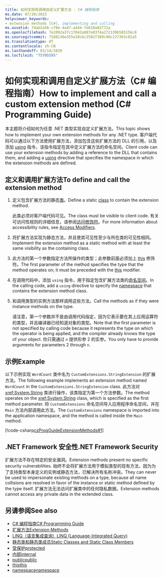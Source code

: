 ```yaml
---
title: 如何实现和调用自定义扩展方法 - C# 编程指南
ms.date: 07/20/2015
helpviewer_keywords:
- extension methods [C#], implementing and calling
ms.assetid: 7dab2a56-cf8e-4a47-a444-fe610a02772a
ms.openlocfilehash: 7e2092a37c1f042a087e03f4a272139b585156c8
ms.sourcegitcommit: 7588136e355e10cbc2582f389c90c127363c02a5
ms.translationtype: HT
ms.contentlocale: zh-CN
ms.lasthandoff: 03/14/2020
ms.locfileid: "75705595"
---
```

# <a name="how-to-implement-and-call-a-custom-extension-method-c-programming-guide"></a><span data-ttu-id="22335-102">如何实现和调用自定义扩展方法（C# 编程指南）</span><span class="sxs-lookup"><span data-stu-id="22335-102">How to implement and call a custom extension method (C# Programming Guide)</span></span>
<span data-ttu-id="22335-103">本主题将介绍如何为任意 .NET 类型实现自定义扩展方法。</span><span class="sxs-lookup"><span data-stu-id="22335-103">This topic shows how to implement your own extension methods for any .NET type.</span></span> <span data-ttu-id="22335-104">客户端代码可以通过以下方法使用扩展方法，添加包含这些扩展方法的 DLL 的引用，以及添加 [using](../../language-reference/keywords/using-directive.md) 指令，该指令指定在其中定义扩展方法的命名空间。</span><span class="sxs-lookup"><span data-stu-id="22335-104">Client code can use your extension methods by adding a reference to the DLL that contains them, and adding a [using](../../language-reference/keywords/using-directive.md) directive that specifies the namespace in which the extension methods are defined.</span></span>  
  
## <a name="to-define-and-call-the-extension-method"></a><span data-ttu-id="22335-105">定义和调用扩展方法</span><span class="sxs-lookup"><span data-stu-id="22335-105">To define and call the extension method</span></span>  
  
1. <span data-ttu-id="22335-106">定义包含扩展方法的静态[类](./static-classes-and-static-class-members.md)。</span><span class="sxs-lookup"><span data-stu-id="22335-106">Define a static [class](./static-classes-and-static-class-members.md) to contain the extension method.</span></span>  
  
     <span data-ttu-id="22335-107">此类必须对客户端代码可见。</span><span class="sxs-lookup"><span data-stu-id="22335-107">The class must be visible to client code.</span></span> <span data-ttu-id="22335-108">有关可访问性规则的详细信息，请参阅[访问修饰符](./access-modifiers.md)。</span><span class="sxs-lookup"><span data-stu-id="22335-108">For more information about accessibility rules, see [Access Modifiers](./access-modifiers.md).</span></span>  
  
2. <span data-ttu-id="22335-109">将扩展方法实现为静态方法，并且使其可见性至少与所在类的可见性相同。</span><span class="sxs-lookup"><span data-stu-id="22335-109">Implement the extension method as a static method with at least the same visibility as the containing class.</span></span>  
  
3. <span data-ttu-id="22335-110">此方法的第一个参数指定方法所操作的类型；此参数前面必须加上 [this](../../language-reference/keywords/this.md) 修饰符。</span><span class="sxs-lookup"><span data-stu-id="22335-110">The first parameter of the method specifies the type that the method operates on; it must be preceded with the [this](../../language-reference/keywords/this.md) modifier.</span></span>  
  
4. <span data-ttu-id="22335-111">在调用代码中，添加 `using` 指令，用于指定包含扩展方法类的[命名空间](../../language-reference/keywords/namespace.md)。</span><span class="sxs-lookup"><span data-stu-id="22335-111">In the calling code, add a `using` directive to specify the [namespace](../../language-reference/keywords/namespace.md) that contains the extension method class.</span></span>  
  
5. <span data-ttu-id="22335-112">和调用类型的实例方法那样调用这些方法。</span><span class="sxs-lookup"><span data-stu-id="22335-112">Call the methods as if they were instance methods on the type.</span></span>  
  
     <span data-ttu-id="22335-113">请注意，第一个参数并不是由调用代码指定，因为它表示要在其上应用运算符的类型，并且编译器已经知道对象的类型。</span><span class="sxs-lookup"><span data-stu-id="22335-113">Note that the first parameter is not specified by calling code because it represents the type on which the operator is being applied, and the compiler already knows the type of your object.</span></span> <span data-ttu-id="22335-114">你只需通过 `n` 提供形参 2 的实参。</span><span class="sxs-lookup"><span data-stu-id="22335-114">You only have to provide arguments for parameters 2 through `n`.</span></span>  
  
## <a name="example"></a><span data-ttu-id="22335-115">示例</span><span class="sxs-lookup"><span data-stu-id="22335-115">Example</span></span>  
 <span data-ttu-id="22335-116">以下示例实现 `WordCount` 类中名为 `CustomExtensions.StringExtension` 的扩展方法。</span><span class="sxs-lookup"><span data-stu-id="22335-116">The following example implements an extension method named `WordCount` in the `CustomExtensions.StringExtension` class.</span></span> <span data-ttu-id="22335-117">此方法对 <xref:System.String> 类进行操作，该类指定为第一个方法参数。</span><span class="sxs-lookup"><span data-stu-id="22335-117">The method operates on the <xref:System.String> class, which is specified as the first method parameter.</span></span> <span data-ttu-id="22335-118">将 `CustomExtensions` 命名空间导入应用程序命名空间，并在 `Main` 方法内部调用此方法。</span><span class="sxs-lookup"><span data-stu-id="22335-118">The `CustomExtensions` namespace is imported into the application namespace, and the method is called inside the `Main` method.</span></span>  
  
 [!code-csharp[csProgGuideExtensionMethods#1](~/samples/snippets/csharp/VS_Snippets_VBCSharp/csProgGuideExtensionMethods/cs/extensionmethods.cs#1)]  
  
## <a name="net-framework-security"></a><span data-ttu-id="22335-119">.NET Framework 安全性</span><span class="sxs-lookup"><span data-stu-id="22335-119">.NET Framework Security</span></span>  
 <span data-ttu-id="22335-120">扩展方法不存在特定的安全漏洞。</span><span class="sxs-lookup"><span data-stu-id="22335-120">Extension methods present no specific security vulnerabilities.</span></span> <span data-ttu-id="22335-121">始终不会将扩展方法用于模拟类型的现有方法，因为为了支持类型本身定义的实例或静态方法，已解决所有名称冲突。</span><span class="sxs-lookup"><span data-stu-id="22335-121">They can never be used to impersonate existing methods on a type, because all name collisions are resolved in favor of the instance or static method defined by the type itself.</span></span> <span data-ttu-id="22335-122">扩展方法无法访问扩展类中的任何隐私数据。</span><span class="sxs-lookup"><span data-stu-id="22335-122">Extension methods cannot access any private data in the extended class.</span></span>  
  
## <a name="see-also"></a><span data-ttu-id="22335-123">另请参阅</span><span class="sxs-lookup"><span data-stu-id="22335-123">See also</span></span>

- [<span data-ttu-id="22335-124">C# 编程指南</span><span class="sxs-lookup"><span data-stu-id="22335-124">C# Programming Guide</span></span>](../index.md)
- [<span data-ttu-id="22335-125">扩展方法</span><span class="sxs-lookup"><span data-stu-id="22335-125">Extension Methods</span></span>](./extension-methods.md)
- [<span data-ttu-id="22335-126">LINQ（语言集成查询）</span><span class="sxs-lookup"><span data-stu-id="22335-126">LINQ (Language-Integrated Query)</span></span>](../../linq/linq-in-csharp.md)
- [<span data-ttu-id="22335-127">静态类和静态类成员</span><span class="sxs-lookup"><span data-stu-id="22335-127">Static Classes and Static Class Members</span></span>](./static-classes-and-static-class-members.md)
- [<span data-ttu-id="22335-128">受保护</span><span class="sxs-lookup"><span data-stu-id="22335-128">protected</span></span>](../../language-reference/keywords/protected.md)
- [<span data-ttu-id="22335-129">内部</span><span class="sxs-lookup"><span data-stu-id="22335-129">internal</span></span>](../../language-reference/keywords/internal.md)
- [<span data-ttu-id="22335-130">public</span><span class="sxs-lookup"><span data-stu-id="22335-130">public</span></span>](../../language-reference/keywords/public.md)
- [<span data-ttu-id="22335-131">this</span><span class="sxs-lookup"><span data-stu-id="22335-131">this</span></span>](../../language-reference/keywords/this.md)
- [<span data-ttu-id="22335-132">namespace</span><span class="sxs-lookup"><span data-stu-id="22335-132">namespace</span></span>](../../language-reference/keywords/namespace.md)
